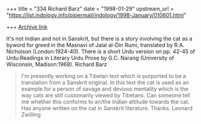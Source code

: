 +++
title = "334 Richard Barz"
date = "1998-01-29"
upstream_url = "https://list.indology.info/pipermail/indology/1998-January/010601.html"

+++
[Archive link](https://list.indology.info/pipermail/indology/1998-January/010601.html)

It's not Indian and not in Sanskrit, but there is a story involving the cat
as a byword for greed in the Masnavi of Jalal al-Din Rumi, translated by
R.A. Nicholson (London:1924-40).  There is a short Urdu version on pp.
42-45 of Urdu:Readings in Literary Urdu Prose by G.C. Narang (University of
Wisconsin, Madison:1968).
Richard Barz

>I'm presently working on a Tibetan text which is purported to be a
>translation from a Sanskrit original. In this text the cat is used as an
>example for a person of savage and devious mentality which is the way cats
>are still customarily viewed by Tibetans. Can someone tell me
>whether this conforms to an/the Indian attitude towards the cat. Has anyone
>written on the cat in Sanskrit literature. Thanks. Leonard Zwilling



